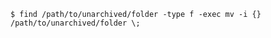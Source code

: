 <!-- usedin: [ _includes/_inlines/Databases/common/database-backup/database-backups_mysql.md] -->


```
$ find /path/to/unarchived/folder -type f -exec mv -i {} /path/to/unarchived/folder \;  
```
